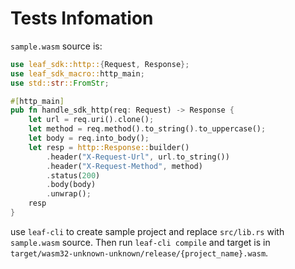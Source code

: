 # Tests Infomation

`sample.wasm` source is:

```rust
use leaf_sdk::http::{Request, Response};
use leaf_sdk_macro::http_main;
use std::str::FromStr;

#[http_main]
pub fn handle_sdk_http(req: Request) -> Response {
    let url = req.uri().clone();
    let method = req.method().to_string().to_uppercase();
    let body = req.into_body();
    let resp = http::Response::builder()
        .header("X-Request-Url", url.to_string())
        .header("X-Request-Method", method)
        .status(200)
        .body(body)
        .unwrap();
    resp
}
```

use `leaf-cli` to create sample project and replace `src/lib.rs` with `sample.wasm` source. Then run `leaf-cli compile` and target is in `target/wasm32-unknown-unknown/release/{project_name}.wasm`.

